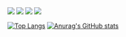 <img src="https://capsule-render.vercel.app/api?type=모양&color=색상코드&height=높이&section=header&text=텍스트&fontSize=텍스트크기" />

<img src="https://capsule-render.vercel.app/api?type=모양&color=색상코드&height=높이&section=footer&text=텍스트&fontSize=텍스트크기" />

<img src="https://capsule-render.vercel.app/api?type=waving&color=BDBDC8&height=150&section=header" />
<img src="https://capsule-render.vercel.app/api?type=waving&color=BDBDC8&height=150&section=footer" />

[![Top Langs](https:github-readme-stats.vercel.app/api/top-langs/?username=ktw1923)](https://github.com/anuraghazra/github-readme-stats)
[![Anurag's GitHub stats](https://github-readme-stats.vercel.app/api?username=ktw1923)](https://github.com/anuraghazra/github-readme-stats)

